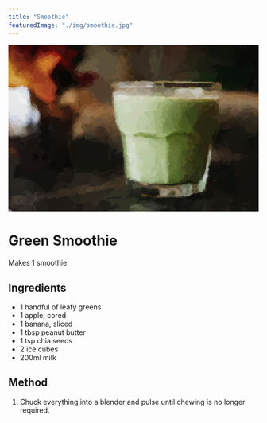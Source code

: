 ```yaml
---
title: "Smoothie"
featuredImage: "./img/smoothie.jpg"
---
```


![Green Smoothie](./img/smoothie.jpg)

# Green Smoothie

Makes 1 smoothie.

## Ingredients
- 1 handful of leafy greens
- 1 apple, cored
- 1 banana, sliced
- 1 tbsp peanut butter
- 1 tsp chia seeds
- 2 ice cubes
- 200ml milk

## Method
1. Chuck everything into a blender and pulse until chewing is no longer required.